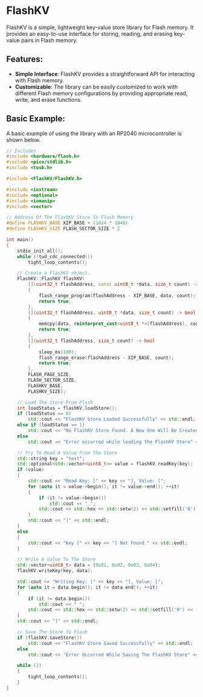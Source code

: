 # FlashKV

FlashKV is a simple, lightweight key-value store library for Flash memory. It provides an easy-to-use interface for storing, reading, and erasing key-value pairs in Flash memory.

## Features:

- **Simple Interface**: FlashKV provides a straightforward API for interacting with Flash memory.
- **Customizable**: The library can be easily customized to work with different Flash memory configurations by providing appropriate read, write, and erase functions.

## Basic Example:

A basic example of using the library with an RP2040 microcontroller is shown below.

```cpp
// Includes
#include <hardware/flash.h>
#include <pico/stdlib.h>
#include <tusb.h>

#include <FlashKV/FlashKV.h>

#include <iostream>
#include <optional>
#include <iomanip>
#include <vector>

// Address Of The FlashKV Store In Flash Memory
#define FLASHKV_BASE XIP_BASE + (1024 * 1040)
#define FLASHKV_SIZE FLASH_SECTOR_SIZE * 2

int main()
{
    stdio_init_all();
    while (!tud_cdc_connected())
        tight_loop_contents();

    // Create a FlashKV object.
    FlashKV::FlashKV flashKV(
        [](uint32_t flashAddress, const uint8_t *data, size_t count) -> bool
        {
            flash_range_program(flashAddress - XIP_BASE, data, count);
            return true;
        },
        [](uint32_t flashAddress, uint8_t *data, size_t count) -> bool
        {
            memcpy(data, reinterpret_cast<uint8_t *>(flashAddress), count);
            return true;
        },
        [](uint32_t flashAddress, size_t count) -> bool
        {
            sleep_ms(100);
            flash_range_erase(flashAddress - XIP_BASE, count);
            return true;
        },
        FLASH_PAGE_SIZE,
        FLASH_SECTOR_SIZE,
        FLASHKV_BASE,
        FLASHKV_SIZE);

    // Load The Store From Flash
    int loadStatus = flashKV.loadStore();
    if (loadStatus == 0)
        std::cout << "FlashKV Store Loaded Successfully" << std::endl;
    else if (loadStatus == 1)
        std::cout << "No FlashKV Store Found. A New One Will Be Created Upon Saving" << std::endl;
    else
        std::cout << "Error occurred while loading the FlashKV Store" << std::endl;

    // Try To Read A Value From The Store
    std::string key = "test";
    std::optional<std::vector<uint8_t>> value = flashKV.readKey(key);
    if (value)
    {
        std::cout << "Read Key: [" << key << "], Value: [";
        for (auto it = value->begin(); it != value->end(); ++it)
        {
            if (it != value->begin())
                std::cout << " ";
            std::cout << std::hex << std::setw(2) << std::setfill('0') << (int)*it;
        }
        std::cout << "]" << std::endl;
    }
    else
    {
        std::cout << "Key [" << key << "] Not Found." << std::endl;
    }

    // Write A Value To The Store
    std::vector<uint8_t> data = {0x01, 0x02, 0x03, 0x04};
    flashKV.writeKey(key, data);

    std::cout << "Writing Key: [" << key << "], Value: [";
    for (auto it = data.begin(); it != data.end(); ++it)
    {
        if (it != data.begin())
            std::cout << " ";
        std::cout << std::hex << std::setw(2) << std::setfill('0') << (int)*it;
    }
    std::cout << "]" << std::endl;

    // Save The Store To Flash
    if (flashKV.saveStore())
        std::cout << "FlashKV Store Saved Successfully" << std::endl;
    else
        std::cout << "Error Occurred While Saving The FlashKV Store" << std::endl;

    while (1)
    {
        tight_loop_contents();
    }
}
```
